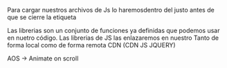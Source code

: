 Para cargar nuestros archivos de Js lo haremosdentro del <body></body> justo antes de que se cierre la etiqueta

Las librerias son un conjunto de funciones ya definidas que podemos usar en nuetro código. Las librerias de JS las enlazaremos en nuestro <head></head>Tanto de forma local como de forma remota CDN (CDN JS JQUERY)

AOS -> Animate on scroll
